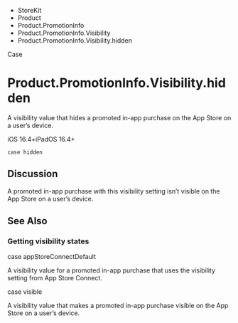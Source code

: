 

- StoreKit
- Product
- Product.PromotionInfo
- Product.PromotionInfo.Visibility
-  Product.PromotionInfo.Visibility.hidden 

Case

# Product.PromotionInfo.Visibility.hidden

A visibility value that hides a promoted in-app purchase on the App Store on a user’s device.

iOS 16.4+iPadOS 16.4+

``` source
case hidden
```

## Discussion

A promoted in-app purchase with this visibility setting isn’t visible on the App Store on a user’s device.

## See Also

### Getting visibility states

case appStoreConnectDefault

A visibility value for a promoted in-app purchase that uses the visibility setting from App Store Connect.

case visible

A visibility value that makes a promoted in-app purchase visible on the App Store on a user’s device.

